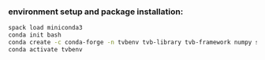 

### environment setup and package installation:

```bash
spack load miniconda3
conda init bash
conda create -c conda-forge -n tvbenv tvb-library tvb-framework numpy scipy pandas
conda activate tvbenv
```



